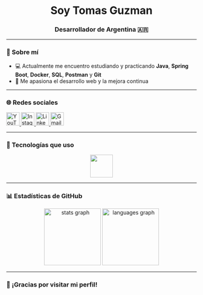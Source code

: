 <h1 align="center">Soy Tomas Guzman</h1>
<h3 align="center">Desarrollador de Argentina 🇦🇷</h3>

---

### 🌱 Sobre mí

- 💻 Actualmente me encuentro estudiando y practicando **Java**, **Spring Boot**, **Docker**, **SQL**, **Postman** y **Git**  
- 🧠 Me apasiona el desarrollo web y la mejora continua  

---

### 🌐 Redes sociales

<div align="left">
  <a href="https://www.youtube.com/@ZhiendlifeAMV" target="_blank">
    <img src="https://img.shields.io/static/v1?message=YouTube&logo=youtube&label=&color=FF0000&logoColor=white&labelColor=&style=for-the-badge" height="35" alt="YouTube logo" />
  </a>
  <a href="https://www.instagram.com/tomasguzman07/" target="_blank">
    <img src="https://img.shields.io/static/v1?message=Instagram&logo=instagram&label=&color=E4405F&logoColor=white&labelColor=&style=for-the-badge" height="35" alt="Instagram logo" />
  </a>
  <a href="https://www.linkedin.com/in/tomasgz7/" target="_blank">
    <img src="https://img.shields.io/static/v1?message=LinkedIn&logo=linkedin&label=&color=0077B5&logoColor=white&labelColor=&style=for-the-badge" height="35" alt="LinkedIn logo" />
  </a>
  <a href="mailto:elocomy98@gmail.com" target="_blank">
    <img src="https://img.shields.io/static/v1?message=Gmail&logo=gmail&label=&color=D14836&logoColor=white&labelColor=&style=for-the-badge" height="35" alt="Gmail logo" />
  </a>
</div>

---

### 🧰 Tecnologías que uso

<div align="center">
  <img src="https://skillicons.dev/icons?i=html,css,js,react,tailwind" height="60" />
</div>

---

### 📊 Estadísticas de GitHub

<div align="center">
  <img src="https://github-readme-stats.vercel.app/api?username=tomasgz7&hide_title=false&hide_rank=false&show_icons=true&include_all_commits=true&count_private=true&disable_animations=false&theme=dracula&locale=es&hide_border=false" height="150" alt="stats graph" />
  <img src="https://github-readme-stats.vercel.app/api/top-langs?username=tomasgz7&locale=es&hide_title=false&layout=compact&card_width=320&langs_count=5&theme=dracula&hide_border=false" height="150" alt="languages graph" />
</div>

---

### 🏁 ¡Gracias por visitar mi perfil!
